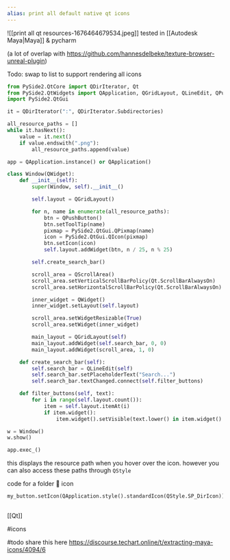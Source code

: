```yaml
---
alias: print all default native qt icons
---
```


![[print all qt resources-1676464679534.jpeg]]
tested in [[Autodesk Maya|Maya]] & pycharm

(a lot of overlap with https://github.com/hannesdelbeke/texture-browser-unreal-plugin)

Todo: swap to list to support rendering all icons
```python
from PySide2.QtCore import QDirIterator, Qt
from PySide2.QtWidgets import QApplication, QGridLayout, QLineEdit, QPushButton, QScrollArea, QWidget
import PySide2.QtGui

it = QDirIterator(":", QDirIterator.Subdirectories)

all_resource_paths = []
while it.hasNext():
    value = it.next()
    if value.endswith(".png"):
        all_resource_paths.append(value)

app = QApplication.instance() or QApplication()

class Window(QWidget):
    def __init__(self):
        super(Window, self).__init__()

        self.layout = QGridLayout()

        for n, name in enumerate(all_resource_paths):
            btn = QPushButton()
            btn.setToolTip(name)
            pixmap = PySide2.QtGui.QPixmap(name)
            icon = PySide2.QtGui.QIcon(pixmap)
            btn.setIcon(icon)
            self.layout.addWidget(btn, n / 25, n % 25)

        self.create_search_bar()

        scroll_area = QScrollArea()
        scroll_area.setVerticalScrollBarPolicy(Qt.ScrollBarAlwaysOn)
        scroll_area.setHorizontalScrollBarPolicy(Qt.ScrollBarAlwaysOn)

        inner_widget = QWidget()
        inner_widget.setLayout(self.layout)

        scroll_area.setWidgetResizable(True)
        scroll_area.setWidget(inner_widget)

        main_layout = QGridLayout(self)
        main_layout.addWidget(self.search_bar, 0, 0)
        main_layout.addWidget(scroll_area, 1, 0)

    def create_search_bar(self):
        self.search_bar = QLineEdit(self)
        self.search_bar.setPlaceholderText("Search...")
        self.search_bar.textChanged.connect(self.filter_buttons)

    def filter_buttons(self, text):
        for i in range(self.layout.count()):
            item = self.layout.itemAt(i)
            if item.widget():
                item.widget().setVisible(text.lower() in item.widget().toolTip().lower())

w = Window()
w.show()

app.exec_()
```

this displays the resource path when you hover over the icon.
however you can also access these paths through `QStyle` 

code for a folder 📁 icon
```python
my_button.setIcon(QApplication.style().standardIcon(QStyle.SP_DirIcon))
        
```
[[Qt]]

#icons

#todo share this here https://discourse.techart.online/t/extracting-maya-icons/4094/6
